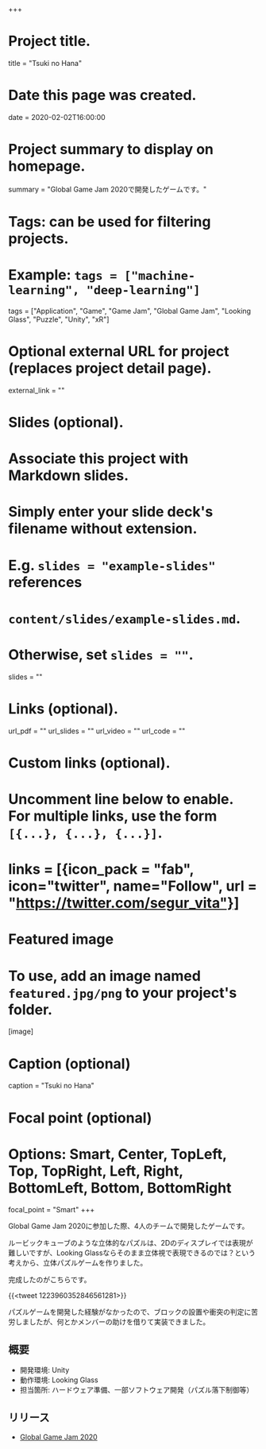 +++
# Project title.
title = "Tsuki no Hana"

# Date this page was created.
date = 2020-02-02T16:00:00

# Project summary to display on homepage.
summary = "Global Game Jam 2020で開発したゲームです。"

# Tags: can be used for filtering projects.
# Example: `tags = ["machine-learning", "deep-learning"]`
tags = ["Application", "Game", "Game Jam", "Global Game Jam",  "Looking Glass", "Puzzle", "Unity", "xR"]

# Optional external URL for project (replaces project detail page).
external_link = ""

# Slides (optional).
#   Associate this project with Markdown slides.
#   Simply enter your slide deck's filename without extension.
#   E.g. `slides = "example-slides"` references 
#   `content/slides/example-slides.md`.
#   Otherwise, set `slides = ""`.
slides = ""

# Links (optional).
url_pdf = ""
url_slides = ""
url_video = ""
url_code = ""

# Custom links (optional).
#   Uncomment line below to enable. For multiple links, use the form `[{...}, {...}, {...}]`.
# links = [{icon_pack = "fab", icon="twitter", name="Follow", url = "https://twitter.com/segur_vita"}]

# Featured image
# To use, add an image named `featured.jpg/png` to your project's folder. 
[image]
  # Caption (optional)
  caption = "Tsuki no Hana"

  # Focal point (optional)
  # Options: Smart, Center, TopLeft, Top, TopRight, Left, Right, BottomLeft, Bottom, BottomRight
  focal_point = "Smart"
+++


Global Game Jam 2020に参加した際、4人のチームで開発したゲームです。

ルービックキューブのような立体的なパズルは、2Dのディスプレイでは表現が難しいですが、Looking Glassならそのまま立体視で表現できるのでは？という考えから、立体パズルゲームを作りました。

完成したのがこちらです。

{{<tweet 1223960352846561281>}}

パズルゲームを開発した経験がなかったので、ブロックの設置や衝突の判定に苦労しましたが、何とかメンバーの助けを借りて実装できました。



## 概要

- 開発環境: Unity
- 動作環境: Looking Glass
- 担当箇所: ハードウェア準備、一部ソフトウェア開発（パズル落下制御等）


## リリース

- [Global Game Jam 2020](https://globalgamejam.org/2020/games/flower-moon-5)



